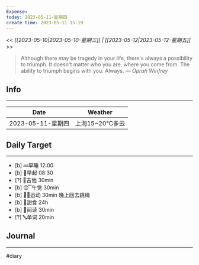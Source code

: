 ```yaml
---
Expense: 
today: 2023-05-11-星期四
create time: 2023-05-11 15:19
---
```


<< *[[2023-05-10|2023-05-10-星期三]] | [[2023-05-12|2023-05-12-星期五]]* >>


> Although there may be tragedy in your life, there's always a possibility to triumph. It doesn't matter who you are, where you come from. The ability to triumph begins with you. Always.
> — <cite>Oprah Winfrey</cite>


## Info
***
| Date        | Weather      | 
| ----------- | ------------ |
| 2023-05-11-星期四 |  上海15~20℃多云 |


## Daily Target 
***
- [b] 💤早睡   12:00
- [b] 🌅早起    08:30
- [?] 🎵吉他    30min
- [b] 😴午觉    30min
- [b] 🏃‍♀️运动    30min  晚上回去跳绳
- [b] 🚫甜食    24h
- [b] 📖阅读    30min
- [?] 🔤单词    20min    


##  Journal
***




#diary